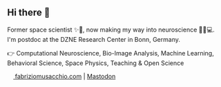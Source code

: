 ## Hi there 👋
Former space scientist ✨🔭, now making my way into neuroscience 🧠🔬💻. I'm postdoc at the DZNE Research Center in Bonn, Germany.

👉 Computational Neuroscience, Bio-Image Analysis, Machine Learning, Behavioral Science, Space Physics, Teaching & Open Science

  
<a href="https://www.fabriziomusacchio.com"><img src="https://www.fabriziomusacchio.com/assets/images/pixel_tracker_logo_green_100.png" style="width: 1em;"> fabriziomusacchio.com</a> |  <a rel="me" href="https://sigmoid.social/@pixeltracker">Mastodon </a>

